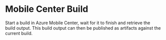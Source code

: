 # Mobile Center Build
Start a build in Azure Mobile Center, wait for it to finish and retrieve the build output. This build output can then be published as artifacts against the current build.